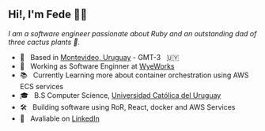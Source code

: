 ## Hi!, I'm Fede 👋🏻

*I am a software engineer passionate about Ruby and an outstanding dad of three cactus plants 🌵.*

- 📍 &nbsp; Based in [Montevideo, Uruguay](https://latitude.to/map/uy/uruguay/regions/departamento-de-montevideo#:~:text=GPS%20coordinates%20of%20Departamento%20de,%3A%20%2D34.8250%20Longitude%3A%20%2D56.2000) - GMT-3 &nbsp; 🇺🇾 
- 💼 &nbsp; Working as Software Enginner at [WyeWorks](https://wyeworks.com/)
- 📚 &nbsp; Currently Learning more about container orchestration using AWS ECS services
- 🎓 &nbsp; B.S Computer Science, [Universidad Católica del Uruguay](https://www.ucu.edu.uy/)
- 🛠 &nbsp; Building software using RoR, React, docker and AWS Services
- 🔗 &nbsp; Avaliable on [LinkedIn](https://www.linkedin.com/in/federico-moya-190266106/)
